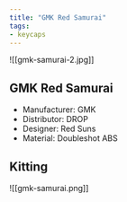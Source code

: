 ```yaml
---
title: "GMK Red Samurai"
tags:
- keycaps 
---
```


![[gmk-samurai-2.jpg]]

## GMK Red Samurai

- Manufacturer: GMK
- Distributor: DROP
- Designer: Red Suns
- Material: Doubleshot ABS

## Kitting

![[gmk-samurai.png]]

